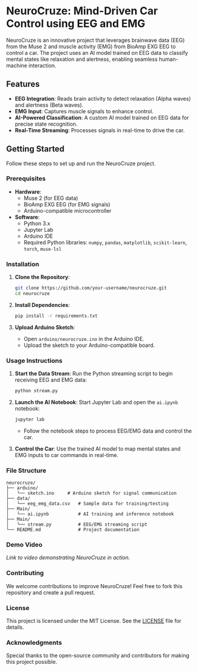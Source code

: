 # **NeuroCruze: Mind-Driven Car Control using EEG and EMG**

NeuroCruze is an innovative project that leverages brainwave data (EEG) from the Muse 2 and muscle activity (EMG) from BioAmp EXG EEG to control a car. The project uses an AI model trained on EEG data to classify mental states like relaxation and alertness, enabling seamless human-machine interaction.

## **Features**
- **EEG Integration**: Reads brain activity to detect relaxation (Alpha waves) and alertness (Beta waves).
- **EMG Input**: Captures muscle signals to enhance control.
- **AI-Powered Classification**: A custom AI model trained on EEG data for precise state recognition.
- **Real-Time Streaming**: Processes signals in real-time to drive the car.

## **Getting Started**

Follow these steps to set up and run the NeuroCruze project.

### **Prerequisites**
- **Hardware**:
  - Muse 2 (for EEG data)
  - BioAmp EXG EEG (for EMG signals)
  - Arduino-compatible microcontroller
- **Software**:
  - Python 3.x
  - Jupyter Lab
  - Arduino IDE
  - Required Python libraries: `numpy`, `pandas`, `matplotlib`, `scikit-learn`, `torch`, `muse-lsl`

### **Installation**
1. **Clone the Repository**:
   ```bash
   git clone https://github.com/your-username/neurocruze.git
   cd neurocruze
   ```

2. **Install Dependencies**:
   ```bash
   pip install -r requirements.txt
   ```

3. **Upload Arduino Sketch**:
   - Open `arduino/neurocruze.ino` in the Arduino IDE.
   - Upload the sketch to your Arduino-compatible board.

### **Usage Instructions**
1. **Start the Data Stream**:
   Run the Python streaming script to begin receiving EEG and EMG data:
   ```bash
   python stream.py
   ```

2. **Launch the AI Notebook**:
   Start Jupyter Lab and open the `ai.ipynb` notebook:
   ```bash
   jupyter lab
   ```
   - Follow the notebook steps to process EEG/EMG data and control the car.

3. **Control the Car**:
   Use the trained AI model to map mental states and EMG inputs to car commands in real-time.

### **File Structure**
```
neurocruze/
├── arduino/
│   └── sketch.ino     # Arduino sketch for signal communication
├── data/
│   └── eeg_emg_data.csv   # Sample data for training/testing
├── Main/
│   └── ai.ipynb           # AI training and inference notebook
├── Main/
│   └── stream.py          # EEG/EMG streaming script
└── README.md              # Project documentation
```

### **Demo Video**
*Link to video demonstrating NeuroCruze in action.*

### **Contributing**
We welcome contributions to improve NeuroCruze! Feel free to fork this repository and create a pull request.

### **License**
This project is licensed under the MIT License. See the [LICENSE](LICENSE) file for details.

### **Acknowledgments**
Special thanks to the open-source community and contributors for making this project possible.
